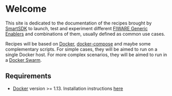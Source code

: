 # Welcome

This site is dedicated to the documentation of the recipes brought by
[SmartSDK](https://www.smartsdk.eu) to launch, test and experiment different
[FIWARE Generic Enablers](https://catalogue.fiware.org/enablers) and combinations of them, usually defined as common use cases.

Recipes will be based on [Docker](https://docs.docker.com), [docker-compose](https://docs.docker.com/compose/) and maybe some complementary scripts. For simple cases, they will be aimed to run on a single Docker host. For more complex scenarios, they will be aimed to run in a [Docker Swarm](https://docs.docker.com/engine/swarm/).

## Requirements

- [Docker](https://docs.docker.com) version >= 1.13. Installation instructions [here](https://docs.docker.com/engine/installation/)
